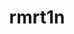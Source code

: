 ---
title: rmrt1n
github: https://github.com/rmrt1n
mode: dark
transition: 1s
score: 66.1
archetype:
- Minimalistic
---